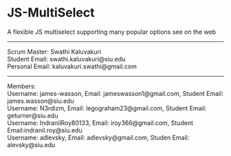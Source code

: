 # JS-MultiSelect
A flexible JS multiselect supporting many popular options see on the web
<hr/>
Scrum Master: Swathi Kaluvakuri <br/>
Student Email: swathi.kaluvakuri@siu.edu <br/>
Personal Email: kaluvakuri.swathi@gmail.com
<hr/>
Members:<br/>
Username: james-wasson, Email: jameswasson1@gmail.com, Student Email: james.wasson@siu.edu<br/>
Username: N3rdizm, Email: legograham23@gmail.com, Student Email: geturner@siu.edu<br/>
Username: IndranilRoy80133, Email: iroy366@gmail.com, Student Email:indranil.roy@siu.edu<br/>
Username: adlevsky, Email: adlevsky@gmail.com, Studen Email: alevsky@siu.edu
